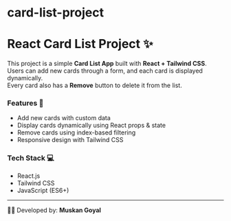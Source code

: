 # card-list-project
# React Card List Project ✨

This project is a simple **Card List App** built with **React + Tailwind CSS**.  
Users can add new cards through a form, and each card is displayed dynamically.  
Every card also has a **Remove** button to delete it from the list.  

### Features 🚀
- Add new cards with custom data
- Display cards dynamically using React props & state
- Remove cards using index-based filtering
- Responsive design with Tailwind CSS

### Tech Stack 💻
- React.js
- Tailwind CSS
- JavaScript (ES6+)

---

👩‍💻 Developed by: **Muskan Goyal**
